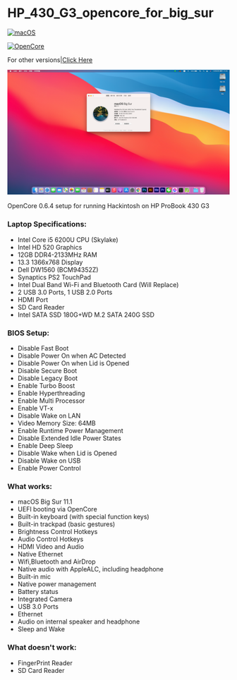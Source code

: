 # HP_430_G3_opencore_for_big_sur

[![macOS](https://img.shields.io/badge/macOS-11.1-orange)](https://www.apple.com/macos/big-sur/)

[![OpenCore](https://img.shields.io/badge/OpenCore-0.6.4-9cf)](https://dortania.github.io/OpenCore-Install-Guide/)



For other versions|[Click Here](https://github.com/ryzenthreadripper9453/HP-430-G3-opencore)

![](hackintosh_laptop.png)

OpenCore 0.6.4 setup for running Hackintosh on HP ProBook 430 G3

### Laptop Specifications:
- Intel Core i5 6200U CPU (Skylake)
- Intel HD 520 Graphics
- 12GB DDR4-2133MHz RAM
- 13.3 1366x768 Display
- Dell DW1560 (BCM94352Z)
- Synaptics PS2 TouchPad
- Intel Dual Band Wi-Fi and Bluetooth Card (Will Replace)
- 2 USB 3.0 Ports, 1 USB 2.0 Ports
- HDMI Port
- SD Card Reader
- Intel SATA SSD 180G+WD M.2 SATA 240G SSD

### BIOS Setup:
- Disable Fast Boot
- Disable Power On when AC Detected
- Disable Power On when Lid is Opened
- Disable Secure Boot
- Disable Legacy Boot
- Enable Turbo Boost
- Enable Hyperthreading
- Enable Multi Processor
- Enable VT-x
- Disable Wake on LAN
- Video Memory Size: 64MB
- Enable Runtime Power Management
- Disable Extended Idle Power States
- Enable Deep Sleep
- Disable Wake when Lid is Opened
- Disable Wake on USB
- Enable Power Control

### What works:
- macOS Big Sur 11.1
- UEFI booting via OpenCore
- Built-in keyboard (with special function keys)
- Built-in trackpad (basic gestures)
- Brightness Control Hotkeys
- Audio Control Hotkeys
- HDMI Video and Audio
- Native Ethernet
- Wifi,Bluetooth and AirDrop
- Native audio with AppleALC, including headphone
- Built-in mic
- Native power management
- Battery status
- Integrated Camera
- USB 3.0 Ports
- Ethernet
- Audio on internal speaker and headphone
- Sleep and Wake

### What doesn't work:
- FingerPrint Reader
- SD Card Reader
